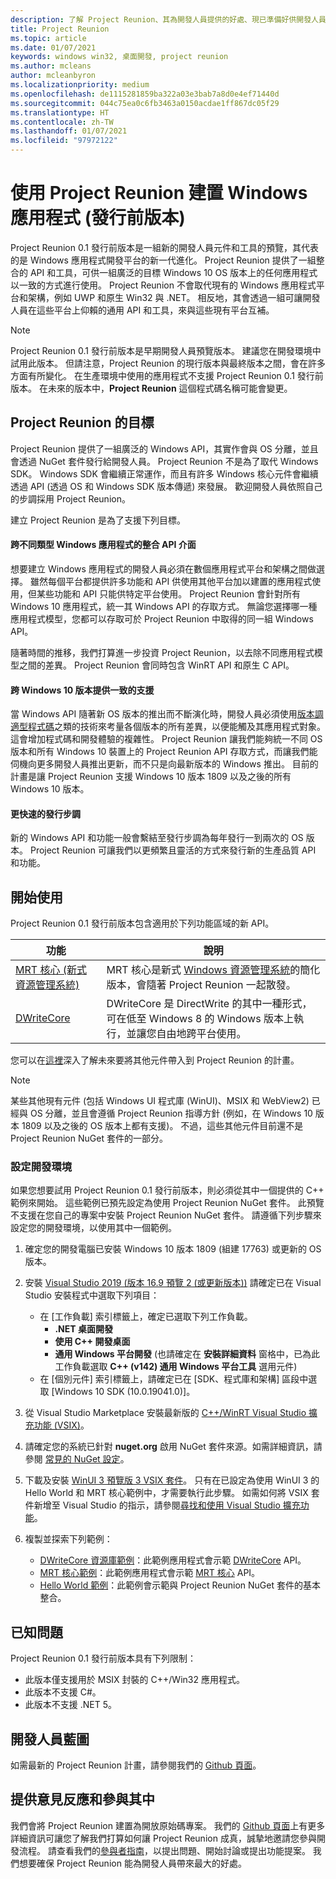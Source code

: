 ```yaml
---
description: 了解 Project Reunion、其為開發人員提供的好處、現已準備好供開發人員使用的功能，以及如何提供意見反應。
title: Project Reunion
ms.topic: article
ms.date: 01/07/2021
keywords: windows win32, 桌面開發, project reunion
ms.author: mcleans
author: mcleanbyron
ms.localizationpriority: medium
ms.openlocfilehash: de1115281859ba322a03e3bab7a8d0e4ef71440d
ms.sourcegitcommit: 044c75ea0c6fb3463a0150acdae1ff867dc05f29
ms.translationtype: HT
ms.contentlocale: zh-TW
ms.lasthandoff: 01/07/2021
ms.locfileid: "97972122"
---
```

# <a name="build-windows-apps-with-project-reunion-prerelease"></a>使用 Project Reunion 建置 Windows 應用程式 (發行前版本)

Project Reunion 0.1 發行前版本是一組新的開發人員元件和工具的預覽，其代表的是 Windows 應用程式開發平台的新一代進化。 Project Reunion 提供了一組整合的 API 和工具，可供一組廣泛的目標 Windows 10 OS 版本上的任何應用程式以一致的方式進行使用。 Project Reunion 不會取代現有的 Windows 應用程式平台和架構，例如 UWP 和原生 Win32 與 .NET。 相反地，其會透過一組可讓開發人員在這些平台上仰賴的通用 API 和工具，來與這些現有平台互補。

> [!NOTE]
> Project Reunion 0.1 發行前版本是早期開發人員預覽版本。 建議您在開發環境中試用此版本。 但請注意，Project Reunion 的現行版本與最終版本之間，會在許多方面有所變化。 在生產環境中使用的應用程式不支援 Project Reunion 0.1 發行前版本。 在未來的版本中，**Project Reunion** 這個程式碼名稱可能會變更。

## <a name="goals-of-project-reunion"></a>Project Reunion 的目標

Project Reunion 提供了一組廣泛的 Windows API，其實作會與 OS 分離，並且會透過 NuGet 套件發行給開發人員。 Project Reunion 不是為了取代 Windows SDK。 Windows SDK 會繼續正常運作，而且有許多 Windows 核心元件會繼續透過 API (透過 OS 和 Windows SDK 版本傳遞) 來發展。 歡迎開發人員依照自己的步調採用 Project Reunion。

建立 Project Reunion 是為了支援下列目標。

#### <a name="unified-api-surface-across-different-types-of-windows-apps"></a>跨不同類型 Windows 應用程式的整合 API 介面

想要建立 Windows 應用程式的開發人員必須在數個應用程式平台和架構之間做選擇。 雖然每個平台都提供許多功能和 API 供使用其他平台加以建置的應用程式使用，但某些功能和 API 只能供特定平台使用。 Project Reunion 會針對所有 Windows 10 應用程式，統一其 Windows API 的存取方式。 無論您選擇哪一種應用程式模型，您都可以存取可於 Project Reunion 中取得的同一組 Windows API。

隨著時間的推移，我們打算進一步投資 Project Reunion，以去除不同應用程式模型之間的差異。 Project Reunion 會同時包含 WinRT API 和原生 C API。

#### <a name="consistent-support-across-windows-10-versions"></a>跨 Windows 10 版本提供一致的支援

當 Windows API 隨著新 OS 版本的推出而不斷演化時，開發人員必須使用[版本調適型程式碼](/windows/uwp/debug-test-perf/version-adaptive-code)之類的技術來考量各個版本的所有差異，以便能觸及其應用程式對象。 這會增加程式碼和開發體驗的複雜性。 Project Reunion 讓我們能夠統一不同 OS 版本和所有 Windows 10 裝置上的 Project Reunion API 存取方式，而讓我們能伺機向更多開發人員推出更新，而不只是向最新版本的 Windows 推出。 目前的計畫是讓 Project Reunion 支援 Windows 10 版本 1809 以及之後的所有 Windows 10 版本。

#### <a name="faster-release-cadence"></a>更快速的發行步調

新的 Windows API 和功能一般會繫結至發行步調為每年發行一到兩次的 OS 版本。 Project Reunion 可讓我們以更頻繁且靈活的方式來發行新的生產品質 API 和功能。

## <a name="get-started"></a>開始使用

Project Reunion 0.1 發行前版本包含適用於下列功能區域的新 API。

| 功能 | 說明 |
|---------|-------------|
| [MRT 核心 (新式資源管理系統)](mrtcore/mrtcore-overview.md) | MRT 核心是新式 [Windows 資源管理系統](/windows/uwp/app-resources/resource-management-system)的簡化版本，會隨著 Project Reunion 一起散發。 |
| [DWriteCore](dwritecore.md) | DWriteCore 是 DirectWrite 的其中一種形式，可在低至 Windows 8 的 Windows 版本上執行，並讓您自由地跨平台使用。 |

您可以在[這裡](https://github.com/microsoft/ProjectReunion/blob/master/docs/README.md)深入了解未來要將其他元件帶入到 Project Reunion 的計畫。

> [!NOTE]
> 某些其他現有元件 (包括 Windows UI 程式庫 (WinUI)、MSIX 和 WebView2) 已經與 OS 分離，並且會遵循 Project Reunion 指導方針 (例如，在 Windows 10 版本 1809 以及之後的 OS 版本上都有支援)。 不過，這些其他元件目前還不是 Project Reunion NuGet 套件的一部分。  

### <a name="set-up-your-development-environment"></a>設定開發環境

如果您想要試用 Project Reunion 0.1 發行前版本，則必須從其中一個提供的 C++ 範例來開始。 這些範例已預先設定為使用 Project Reunion NuGet 套件。 此預覽不支援在您自己的專案中安裝 Project Reunion NuGet 套件。 請遵循下列步驟來設定您的開發環境，以使用其中一個範例。

1. 確定您的開發電腦已安裝 Windows 10 版本 1809 (組建 17763) 或更新的 OS 版本。

2. 安裝 [Visual Studio 2019 (版本 16.9 預覽 2 (或更新版本))](https://visualstudio.microsoft.com/vs/preview/) 請確定已在 Visual Studio 安裝程式中選取下列項目：
    - 在 [工作負載] 索引標籤上，確定已選取下列工作負載。
        - **.NET 桌面開發**
        - **使用 C++ 開發桌面**
        - **通用 Windows 平台開發** (也請確定在 **安裝詳細資料** 窗格中，已為此工作負載選取 **C++ (v142) 通用 Windows 平台工具** 選用元件)
    - 在 [個別元件] 索引標籤上，請確定已在 [SDK、程式庫和架構] 區段中選取 [Windows 10 SDK (10.0.19041.0)]。

3. 從 Visual Studio Marketplace 安裝最新版的 [C++/WinRT Visual Studio 擴充功能 (VSIX)](https://marketplace.visualstudio.com/items?itemName=CppWinRTTeam.cppwinrt101804264)。

4. 請確定您的系統已針對 **nuget.org** 啟用 NuGet 套件來源。如需詳細資訊，請參閱 [常見的 NuGet 設定](/nuget/consume-packages/configuring-nuget-behavior)。

5. 下載及安裝 [WinUI 3 預覽版 3 VSIX 套件](https://aka.ms/winui3/preview3-download)。 只有在已設定為使用 WinUI 3 的 Hello World 和 MRT 核心範例中，才需要執行此步驟。 如需如何將 VSIX 套件新增至 Visual Studio 的指示，請參閱[尋找和使用 Visual Studio 擴充功能](/visualstudio/ide/finding-and-using-visual-studio-extensions#install-without-using-the-manage-extensions-dialog-box)。

6. 複製並探索下列範例：
    - [DWriteCore 資源庫範例](https://github.com/microsoft/Project-Reunion-Samples/tree/main/DWriteCore/DWriteCoreGallery)：此範例應用程式會示範 [DWriteCore](dwritecore.md) API。
    - [MRT 核心範例](https://github.com/microsoft/Project-Reunion-Samples/tree/main/MrtCore)：此範例應用程式會示範 [MRT 核心](mrtcore/mrtcore-overview.md) API。
    - [Hello World 範例](https://github.com/microsoft/Project-Reunion-Samples/tree/main/HelloWorld/reunioncppdesktopsampleapp)：此範例會示範與 Project Reunion NuGet 套件的基本整合。

## <a name="known-issues"></a>已知問題

Project Reunion 0.1 發行前版本具有下列限制：

 - 此版本僅支援用於 MSIX 封裝的 C++/Win32 應用程式。
 - 此版本不支援 C#。
 - 此版本不支援 .NET 5。

## <a name="developer-roadmap"></a>開發人員藍圖

如需最新的 Project Reunion 計畫，請參閱我們的 [Github 頁面](https://github.com/microsoft/ProjectReunion)。

## <a name="give-feedback-and-contribute"></a>提供意見反應和參與其中

我們會將 Project Reunion 建置為開放原始碼專案。 我們的 [Github 頁面](https://github.com/microsoft/ProjectReunion)上有更多詳細資訊可讓您了解我們打算如何讓 Project Reunion 成真，誠摯地邀請您參與開發流程。 請查看我們的[參與者指南](https://github.com/microsoft/ProjectReunion/blob/master/docs/contributor-guide.md)，以提出問題、開始討論或提出功能提案。 我們想要確保 Project Reunion 能為開發人員帶來最大的好處。
